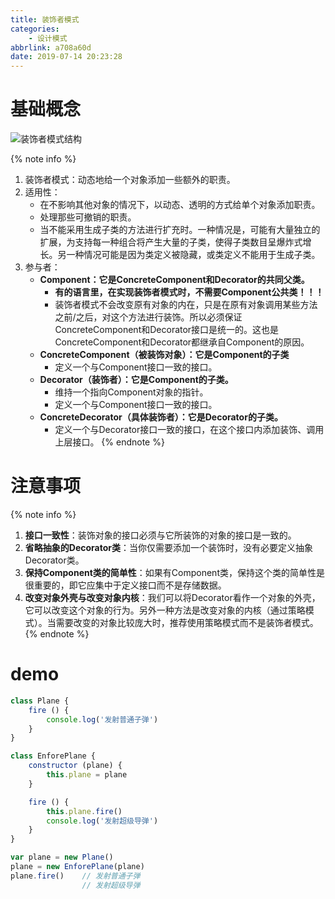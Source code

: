 ```yaml
---
title: 装饰者模式
categories:
    - 设计模式
abbrlink: a708a60d
date: 2019-07-14 20:23:28
---
```


# 基础概念

![装饰者模式结构](https://blog-images-1258719270.cos.ap-shanghai.myqcloud.com/%E8%AE%BE%E8%AE%A1%E6%A8%A1%E5%BC%8F/%E8%A3%85%E9%A5%B0%E8%80%85%E6%A8%A1%E5%BC%8F/%E8%A3%85%E9%A5%B0%E8%80%85%E6%A8%A1%E5%BC%8F%E7%BB%93%E6%9E%84.png)

{% note info %}
1. 装饰者模式：动态地给一个对象添加一些额外的职责。
2. 适用性：
    - 在不影响其他对象的情况下，以动态、透明的方式给单个对象添加职责。
    - 处理那些可撤销的职责。
    - 当不能采用生成子类的方法进行扩充时。一种情况是，可能有大量独立的扩展，为支持每一种组合将产生大量的子类，使得子类数目呈爆炸式增长。另一种情况可能是因为类定义被隐藏，或类定义不能用于生成子类。
3. 参与者：
    - **Component：它是ConcreteComponent和Decorator的共同父类。**
        - **有的语言里，在实现装饰者模式时，不需要Component公共类！！！**
        - 装饰者模式不会改变原有对象的内在，只是在原有对象调用某些方法之前/之后，对这个方法进行装饰。所以必须保证ConcreteComponent和Decorator接口是统一的。这也是ConcreteComponent和Decorator都继承自Component的原因。
    - **ConcreteComponent（被装饰对象）：它是Component的子类**
        - 定义一个与Component接口一致的接口。
    - **Decorator（装饰者）：它是Component的子类。**
        - 维持一个指向Component对象的指针。
        - 定义一个与Component接口一致的接口。
    - **ConcreteDecorator（具体装饰者）：它是Decorator的子类。**
        - 定义一个与Decorator接口一致的接口，在这个接口内添加装饰、调用上层接口。
{% endnote %}

# 注意事项

{% note info %}
1. **接口一致性**：装饰对象的接口必须与它所装饰的对象的接口是一致的。
2. **省略抽象的Decorator类**：当你仅需要添加一个装饰时，没有必要定义抽象Decorator类。
3. **保持Component类的简单性**：如果有Component类，保持这个类的简单性是很重要的，即它应集中于定义接口而不是存储数据。
4. **改变对象外壳与改变对象内核**：我们可以将Decorator看作一个对象的外壳，它可以改变这个对象的行为。另外一种方法是改变对象的内核（通过策略模式）。当需要改变的对象比较庞大时，推荐使用策略模式而不是装饰者模式。
{% endnote %}

# demo

```js
class Plane {
    fire () {
        console.log('发射普通子弹')
    }
}

class EnforePlane {
    constructor (plane) {
        this.plane = plane
    }

    fire () {
        this.plane.fire()
        console.log('发射超级导弹')
    }
}

var plane = new Plane()
plane = new EnforePlane(plane)
plane.fire()    // 发射普通子弹
                // 发射超级导弹
```
 